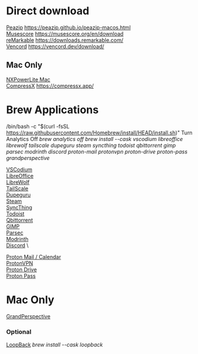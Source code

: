# Direct download
[Peazip](https://github.com/peazip/PeaZip/releases/download/9.8.0/peazip-9.8.0.DARWIN.x86_64.zip) https://peazip.github.io/peazip-macos.html \
[Musescore](https://muse-cdn.com/Muse_Hub.dmg) https://musescore.org/en/download \
[reMarkable](https://downloads.remarkable.com/latest/macos) https://downloads.remarkable.com/ \
[Vencord](https://github.com/Vencord/Installer/releases/latest/download/VencordInstaller.MacOs.zip) https://vencord.dev/download/

## Mac Only
[NXPowerLite Mac](https://redirect.neuxpower.com/latest/desktop-mac/setup) \
[CompressX](https://compressx.app/latest) https://compressx.app/

# Brew Applications
/bin/bash -c "$(curl -fsSL https://raw.githubusercontent.com/Homebrew/install/HEAD/install.sh)"
Turn Analytics Off
*brew analytics off*
*brew install --cask vscodium libreoffice librewolf tailscale dupeguru steam syncthing todoist qbittorrent gimp parsec modrinth discord proton-mail protonvpn proton-drive proton-pass grandperspective*

[VSCodium](https://github.com/VSCodium/vscodium?tab=readme-ov-file#download-install) \
[LibreOffice](https://www.libreoffice.org/download/download-libreoffice/) \
[LibreWolf](https://librewolf.net/installation/macos/) \
[TailScale](https://tailscale.com/download/mac) \
[Dupeguru](https://dupeguru.voltaicideas.net/) \
[Steam](https://store.steampowered.com/about/) \
[SyncThing](https://syncthing.net/downloads/) \
[Todoist](https://todoist.com/downloads/mac) \
[Qbittorrent](https://www.qbittorrent.org/) \
[GIMP](https://www.gimp.org/downloads/) \
[Parsec](https://parsec.app/downloads) \
[Modrinth](https://modrinth.com/app) \
[Discord](https://discord.com/) \




[Proton Mail / Calendar](https://proton.me/mail/download) \
[ProtonVPN](https://protonvpn.com/download-macos) \
[Proton Drive](https://proton.me/drive/download) \
[Proton Pass](https://proton.me/pass/download) 


# Mac Only
[GrandPerspective](https://grandperspectiv.sourceforge.net/)

### Optional
[LoopBack](https://rogueamoeba.com/loopback/)
*brew install --cask loopback*
